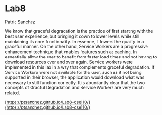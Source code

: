 # Lab8

Patric Sanchez

We know that graceful degradation is the practice of first starting with the best user experience, but bringing it down to lower levels while still maintaining its core functionality. In essence, it lowers the quality in a graceful manner. On the other hand, Service Workers are a progressive enhancement technique that enables features such as caching. In essentially allow the user to benefit from faster load times and not having to download resources over and over again. Service workers were implemented in this lab in a way that complements graceful degradation. If Service Workers were not available for the user, such as it not being supported in their browser, the application would download what was necessary to still function correctly. It is abundantly clear that the two concepts of Gracful Degradation and Service Workers are very much related.

[https://ptsanchez.github.io/Lab8-cse110/](https://ptsanchez.github.io/Lab8-cse110/)